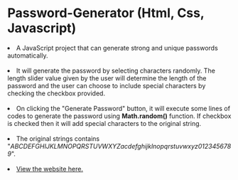 # Password-Generator (Html, Css, Javascript)
<li>A JavaScript project that can generate strong and unique passwords automatically.</li><br/>
<li>It will generate the password by selecting characters randomly. The length slider value given by the user will determine the length of the password and the user can choose to include special characters by checking the checkbox provided.</li><br/>
<li>On clicking the "Generate Password" button, it will execute some lines of codes to generate the password using <strong>Math.random()</strong> function. If checkbox is checked then it will add special characters to the original string.</li><br/>
<li>The original strings contains "<em>ABCDEFGHIJKLMNOPQRSTUVWXYZacdefghijklnopqrstuvwxyz0123456789</em>".</li><br/>
<li><a href="https://muqriqawiem.github.io/password-generator-html-css-javascript/" target="_blank">View the website here.</a></li>
